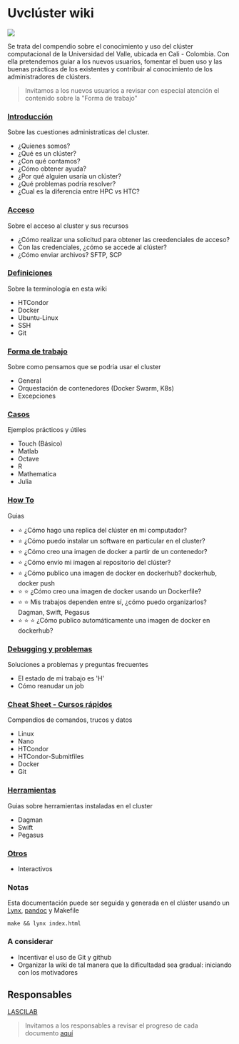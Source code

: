 Uvclúster wiki
=========

![](http://compras.univalle.edu.co/imagenes/fotos/banner-estrategia-1.jpg)

Se trata del compendio sobre el conocimiento y uso del clúster computacional de la Universidad del Valle, ubicada en Cali - Colombia. Con ella pretendemos 
guiar a los nuevos usuarios, fomentar el buen uso y las buenas prácticas de los existentes y contribuir al conocimiento de los administradores de clústers.

> Invitamos a los nuevos usuarios a revisar con especial atención el contenido sobre la "Forma de trabajo"

### [Introducción](Introduccion/README.md)
Sobre las cuestiones administraticas del cluster.
 - ¿Quienes somos?
 - ¿Qué es un clúster?
 - ¿Con qué contamos?
 - ¿Cómo obtener ayuda?
 - ¿Por qué alguien usaría un clúster?
 - ¿Qué problemas podría resolver?
 - ¿Cual es la diferencia entre HPC vs HTC?

### [Acceso](Acceso/README.md)
Sobre el acceso al cluster y sus recursos
 - ¿Cómo realizar una solicitud para obtener las creedenciales de acceso?
 - Con las credenciales, ¿cómo se accede al clúster?
 - ¿Cómo enviar archivos? SFTP, SCP

### [Definiciones](Definiciones/README.md)
Sobre la terminología en esta wiki
 - HTCondor
 - Docker
 - Ubuntu-Linux
 - SSH
 - Git

### [Forma de trabajo](FormaDeTrabajo/README.md)
Sobre como pensamos que se podria usar el cluster
 - General
 - Orquestación de contenedores (Docker Swarm, K8s)
 - Excepciones

### [Casos](Casos/README.md)
Ejemplos prácticos y útiles
 - Touch (Básico)
 - Matlab
 - Octave
 - R
 - Mathematica
 - Julia

### [How To](HowTos/README.md)
Guias
 - :star: ¿Cómo hago una replica del clúster en mi computador?
 - :star: ¿Cómo puedo instalar un software en particular en el cluster?
 - :star: ¿Cómo creo una imagen de docker a partir de un contenedor?
 - :star: ¿Cómo envío mi imagen al repositorio del clúster?
 - :star: ¿Cómo publico una imagen de docker en dockerhub? dockerhub, docker push
 - :star: :star: ¿Cómo creo una imagen de docker usando un Dockerfile?
 - :star: :star: Mis trabajos dependen entre sí, ¿cómo puedo organizarlos? Dagman, Swift, Pegasus
 - :star: :star: :star: ¿Cómo publico automáticamente una imagen de docker en dockerhub?

### [Debugging y problemas](Problemas/README.md)
Soluciones a problemas y preguntas frecuentes
 - El estado de mi trabajo es 'H'
 - Cómo reanudar un job

### [Cheat Sheet - Cursos rápidos](HowTos/README.md)
Compendios de comandos, trucos y datos
 - Linux
 - Nano
 - HTCondor
 - HTCondor-Submitfiles
 - Docker
 - Git

### [Herramientas](Herramientas/README.md)
Guias sobre herramientas instaladas en el cluster
 - Dagman
 - Swift
 - Pegasus

### [Otros](Otros/README.md)
 - Interactivos

### Notas
Esta documentación puede ser seguida y generada en el clúster usando un [Lynx](http://lynx.browser.org/), [pandoc](http://pandoc.org/demos.html) y Makefile
```
make && lynx index.html
```
### A considerar
 - Incentivar el uso de Git y github
 - Organizar la wiki de tal manera que la dificultadad sea gradual: iniciando con los motivadores

## Responsables
[LASCILAB](http://lascilab.univalle.edu.co/)
> Invitamos a los responsables a revisar el progreso de cada documento [aquí](ESTADO.md)
